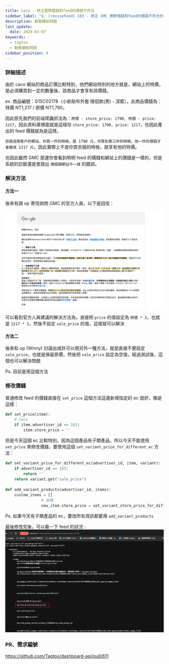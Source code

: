 ```yaml
---
title: caco - 修正實際價錢和feed的價錢不符合
sidebar_label: "4. [reviseFeed] 183 - 修正 GMC 實際價錢和feed的價錢不符合的錯誤"
description: 動態饋給問題
last_update:
  date: 2024-03-07
keywords:
  - tagtoo
  - 動態饋給問題
sidebar_position: 4
---
```



### 詳細描述     

由於 caco 網站的商品訂價比較特別，他們網站特別的地方就是，網站上的特價，是必須購買到一定的數量後，該商品才會享有該價錢。

ex. 商品編號：G1SC02178（小新貼布外套‧情侶款(男) - 深藍），此商品價錢為：特價 NT1,217 / 原價 NT1,790。

因此原先我們的前端爬蟲抓法為：`原價 - store_price: 1790, 特價 - price: 1217`，因此資料庫裡面就是這樣存 `store_price: 1790, price: 1217`，也因此產出的 feed 價錢就為是這樣。

`但是這間客戶的網站，你買一件的時候，是 1790 元，你買到第三件的時候，他一件的價錢才會變成 1217 元`，因此實際上不是你買衣服的時候，就享有他的特價。   

也因此雖然 GMC 那邊你會看到明明 feed 的價錢和網站上的價錢是一樣的，但是系統的診斷還是會跳出 `價錢跟網站不一樣` 的錯誤。

### 解決方法

#### 方法一
後來有請 op 寄信詢問 GMC 的官方人員，以下是回信：

![官方人員回信](./img/sousou-GMC-letter.png)

可以看到官方人員建議的解決方法為，直接把 `price` 的值設定為 `特價 * 3`，也就是 `1217 * 3`，然後不設定 `sale_price` 的值，這樣就可以解決


#### 方法二

後來和 op (Winny) 討論出或許可以用另外一種方法，就是直接不要設定 `sale_price`，也就是保留原價，然後把 `sale_price` 設定為空值，經過測試後，這個也可以解決問題

Ps. 目前是用這個方法


### 修改價錢

普通修改 feed 的價錢直接在 `set_price` 這個方法這邊新增指定的 ec 就好，像是這樣：
```py
def set_price(item):
    # Caco
    if item.advertiser_id == 183:
        item.store_price = ''
```

但是今天這個 ec 比較特別，因為這個產品有子類產品，所以今天不能使用 `set_price` 來修改價錢，要使用這個 `set_variant_price_for_different_ec` 方法：

```py
def set_variant_price_for_different_ec(advertiser_id, item, variant):
    if advertiser_id == 183:
        return ''
    return variant.get("sale_price")

def add_variant_products(advertiser_id, items):
    custom_items = []
                # 省略
                new_item.store_price = set_variant_store_price_for_different_ec(advertiser_id, item, variant)

```

Ps. 如果今天有子類產品的 ec，要改所有資訊都要用 `add_variant_products`


最後修改完後，可以看一下 feed 的狀況 : 
![修改完後的feed](./img/183-sale_price.png)

### PR、需求編號
https://github.com/Tagtoo/dashboard-api/pull/611